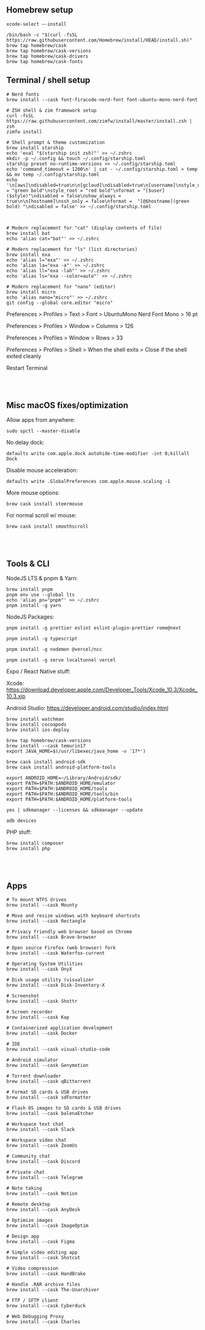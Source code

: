 ## Homebrew setup
```
xcode-select —-install

/bin/bash -c "$(curl -fsSL https://raw.githubusercontent.com/Homebrew/install/HEAD/install.sh)"
brew tap homebrew/cask
brew tap homebrew/cask-versions
brew tap homebrew/cask-drivers
brew tap homebrew/cask-fonts
```

## Terminal / shell setup
```
# Nerd fonts
brew install --cask font-firacode-nerd-font font-ubuntu-mono-nerd-font

# ZSH shell & zim framework setup
curl -fsSL https://raw.githubusercontent.com/zimfw/install/master/install.zsh | zsh
zimfw install

# Shell prompt & theme customization
brew install starship
echo 'eval "$(starship init zsh)"' >> ~/.zshrc
mkdir -p ~/.config && touch ~/.config/starship.toml
starship preset no-runtime-versions >> ~/.config/starship.toml
echo 'command_timeout = 1200\n' | cat - ~/.config/starship.toml > temp && mv temp ~/.config/starship.toml
echo '\n[aws]\ndisabled=true\n\n[gcloud]\ndisabled=true\n[username]\nstyle_user = "green bold"\nstyle_root = "red bold"\nformat = "[$user]($style)"\ndisabled = false\nshow_always = true\n\n[hostname]\nssh_only = false\nformat =  "[@$hostname](green bold) "\ndisabled = false' >> ~/.config/starship.toml



# Modern replacement for "cat" (display contents of file)
brew install bat
echo 'alias cat="bat"' >> ~/.zshrc

# Modern replacement for "ls" (list directories)
brew install exa
echo 'alias l="exa"' >> ~/.zshrc
echo 'alias la="exa -a"' >> ~/.zshrc
echo 'alias ll="exa -lah"' >> ~/.zshrc
echo 'alias ls="exa --color=auto"' >> ~/.zshrc

# Modern replacement for "nano" (editor)
brew install micro
echo 'alias nano="micro"' >> ~/.zshrc
git config --global core.editor "micro"
```

Preferences > Profiles > Text > Font > UbuntuMono Nerd Font Mono > 16 pt  

Preferences > Profiles > Window > Columns > 126  

Preferences > Profiles > Window > Rows > 33  

Preferences > Profiles > Shell > When the shell exits > Close if the shell exited cleanly  

Restart Terminal  

<br/>
<br/>

## Misc macOS fixes/optimization

Allow apps from anywhere:
```
sudo spctl --master-disable
```

No delay dock:
```
defaults write com.apple.dock autohide-time-modifier -int 0;killall Dock
```

Disable mouse acceleration:
```
defaults write .GlobalPreferences com.apple.mouse.scaling -1
```

More mouse options:
```
brew cask install steermouse
```

For normal scroll w/ mouse:
```
brew cask install smoothscroll
```
<br/>
<br/>

## Tools & CLI

NodeJS LTS & pnpm & Yarn:
```
brew install pnpm
pnpm env use --global lts
echo 'alias pn="pnpm"' >> ~/.zshrc
pnpm install -g yarn
```

NodeJS Packages:
```
pnpm install -g prettier eslint eslint-plugin-prettier rome@next

pnpm install -g typescript

pnpm install -g nodemon @vercel/ncc

pnpm install -g serve localtunnel vercel
```

Expo / React Native stuff:

Xcode:
https://download.developer.apple.com/Developer_Tools/Xcode_10.3/Xcode_10.3.xip

Android Studio:
https://developer.android.com/studio/index.html

```
brew install watchman
brew install cocoapods
brew install ios-deploy

brew tap homebrew/cask-versions
brew install --cask temurin17
export JAVA_HOME=$(/usr/libexec/java_home -v '17*')

brew cask install android-sdk
brew cask install android-platform-tools

export ANDROID_HOME=~/Library/Android/sdk/
export PATH=$PATH:$ANDROID_HOME/emulator
export PATH=$PATH:$ANDROID_HOME/tools
export PATH=$PATH:$ANDROID_HOME/tools/bin
export PATH=$PATH:$ANDROID_HOME/platform-tools

yes | sdkmanager --licenses && sdkmanager --update

adb devices
```

PHP stuff:
```
brew install composer
brew install php
```

<br/>
<br/>

## Apps
```
# To mount NTFS drives
brew install --cask Mounty

# Move and resize windows with keyboard shortcuts
brew install --cask Rectangle

# Privacy friendly web browser based on Chrome
brew install --cask Brave-browser

# Open source Firefox (web browser) fork
brew install --cask Waterfox-current

# Operating System Utilities
brew install --cask OnyX

# Disk usage utility (visualizer
brew install --cask Disk-Inventory-X

# Screenshot
brew install --cask Shottr

# Screen recorder
brew install --cask Kap

# Containerized application development
brew install --cask Docker

# IDE
brew install --cask visual-studio-code

# Android simulator
brew install --cask Genymotion

# Torrent downloader
brew install --cask qBittorrent

# Format SD cards & USB drives
brew install --cask sdFormatter

# Flash OS images to SD cards & USB drives
brew install --cask balenaEtcher

# Workspace text chat
brew install --cask Slack

# Workspace video chat
brew install --cask ZoomUs

# Community chat
brew install --cask Discord

# Private chat
brew install --cask Telegram

# Note taking
brew install --cask Notion

# Remote desktop
brew install --cask AnyDesk

# Optimize images
brew install --cask ImageOptim

# Design app
brew install --cask Figma

# Simple video editing app
brew install --cask Shotcut

# Video compression
brew install --cask HandBrake

# Handle .RAR archive files
brew install --cask The-Unarchiver

# FTP / SFTP client
brew install --cask Cyberduck

# Web Debugging Proxy
brew install --cask Charles
```
